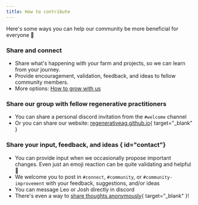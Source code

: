 ```yaml
---
title: How to contribute
---
```


Here's some ways you can help our community be more beneficial for everyone 💞

### Share and connect
- Share what's happening with your farm and projects, so we can learn from your journey.
- Provide encouragement, validation, feedback, and ideas to fellow community members.
- More options: [How to grow with us](./growing-together.md)

### Share our group with fellow regenerative practitioners
- You can share a personal discord invitation from the `#welcome` channel
- Or you can share our website: [regenerativeag.github.io](https://regenerativeag.github.io){ target="_blank" }

### Share your input, feedback, and ideas { id="contact"}
- You can provide input when we occasionally propose important changes. Even just an emoji reaction can be quite validating and helpful 🙂
- We welcome you to post in `#connect`, `#community`, or `#community-improvement` with your feedback, suggestions, and/or ideas
- You can message Leo or Josh directly in discord
- There's even a way to [share thoughts anonymously](https://docs.google.com/forms/d/e/1FAIpQLScqbv80BA8k9KOz7m1VrOR5Qh0j2RoG7hE0wSmsCIWrDWTgmQ/viewform){ target="_blank" }!
